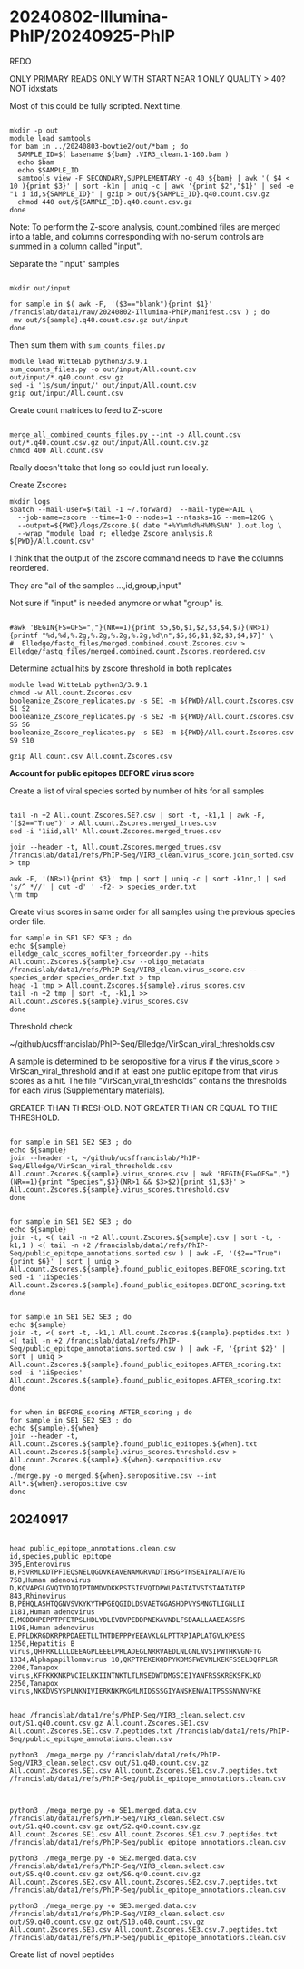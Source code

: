 
#	20240802-Illumina-PhIP/20240925-PhIP

REDO

ONLY PRIMARY READS
ONLY WITH START NEAR 1
ONLY QUALITY > 40?
NOT idxstats


Most of this could be fully scripted. Next time.


```

mkdir -p out
module load samtools
for bam in ../20240803-bowtie2/out/*bam ; do
  SAMPLE_ID=$( basename ${bam} .VIR3_clean.1-160.bam )
  echo $bam
  echo $SAMPLE_ID
  samtools view -F SECONDARY,SUPPLEMENTARY -q 40 ${bam} | awk '( $4 < 10 ){print $3}' | sort -k1n | uniq -c | awk '{print $2","$1}' | sed -e "1 i id,${SAMPLE_ID}" | gzip > out/${SAMPLE_ID}.q40.count.csv.gz
  chmod 440 out/${SAMPLE_ID}.q40.count.csv.gz
done

```

Note: To perform the Z-score analysis, count.combined files are merged into a table, and columns corresponding with no-serum controls are summed in a column called "input".

Separate the "input" samples

```

mkdir out/input

for sample in $( awk -F, '($3=="blank"){print $1}' /francislab/data1/raw/20240802-Illumina-PhIP/manifest.csv ) ; do
 mv out/${sample}.q40.count.csv.gz out/input
done

```






Then sum them with `sum_counts_files.py`

```
module load WitteLab python3/3.9.1
sum_counts_files.py -o out/input/All.count.csv out/input/*.q40.count.csv.gz
sed -i '1s/sum/input/' out/input/All.count.csv
gzip out/input/All.count.csv

```

Create count matrices to feed to Z-score

```

merge_all_combined_counts_files.py --int -o All.count.csv out/*.q40.count.csv.gz out/input/All.count.csv.gz
chmod 400 All.count.csv

```

Really doesn't take that long so could just run locally.

Create Zscores

```
mkdir logs
sbatch --mail-user=$(tail -1 ~/.forward)  --mail-type=FAIL \
  --job-name=zscore --time=1-0 --nodes=1 --ntasks=16 --mem=120G \
  --output=${PWD}/logs/Zscore.$( date "+%Y%m%d%H%M%S%N" ).out.log \
  --wrap "module load r; elledge_Zscore_analysis.R ${PWD}/All.count.csv"

```





I think that the output of the zscore command needs to have the columns reordered.

They are "all of the samples ...,id,group,input"

Not sure if "input" is needed anymore or what "group" is.


```

#awk 'BEGIN{FS=OFS=","}(NR==1){print $5,$6,$1,$2,$3,$4,$7}(NR>1){printf "%d,%d,%.2g,%.2g,%.2g,%.2g,%d\n",$5,$6,$1,$2,$3,$4,$7}' \
#  Elledge/fastq_files/merged.combined.count.Zscores.csv > Elledge/fastq_files/merged.combined.count.Zscores.reordered.csv

```





Determine actual hits by zscore threshold in both replicates

```
module load WitteLab python3/3.9.1
chmod -w All.count.Zscores.csv
booleanize_Zscore_replicates.py -s SE1 -m ${PWD}/All.count.Zscores.csv S1 S2
booleanize_Zscore_replicates.py -s SE2 -m ${PWD}/All.count.Zscores.csv S5 S6
booleanize_Zscore_replicates.py -s SE3 -m ${PWD}/All.count.Zscores.csv S9 S10

gzip All.count.csv All.count.Zscores.csv

```



**Account for public epitopes BEFORE virus score**


Create a list of viral species sorted by number of hits for all samples

```

tail -n +2 All.count.Zscores.SE?.csv | sort -t, -k1,1 | awk -F, '($2=="True")' > All.count.Zscores.merged_trues.csv
sed -i '1iid,all' All.count.Zscores.merged_trues.csv

join --header -t, All.count.Zscores.merged_trues.csv /francislab/data1/refs/PhIP-Seq/VIR3_clean.virus_score.join_sorted.csv > tmp

awk -F, '(NR>1){print $3}' tmp | sort | uniq -c | sort -k1nr,1 | sed 's/^ *//' | cut -d' ' -f2- > species_order.txt
\rm tmp

```


Create virus scores in same order for all samples using the previous species order file.

```
for sample in SE1 SE2 SE3 ; do
echo ${sample}
elledge_calc_scores_nofilter_forceorder.py --hits All.count.Zscores.${sample}.csv --oligo_metadata /francislab/data1/refs/PhIP-Seq/VIR3_clean.virus_score.csv --species_order species_order.txt > tmp 
head -1 tmp > All.count.Zscores.${sample}.virus_scores.csv
tail -n +2 tmp | sort -t, -k1,1 >> All.count.Zscores.${sample}.virus_scores.csv
done

```










Threshold check


~/github/ucsffrancislab/PhIP-Seq/Elledge/VirScan_viral_thresholds.csv 


A sample is determined to be seropositive for a virus if the virus_score > VirScan_viral_threshold and if at least one public epitope from that virus scores as a hit. The file “VirScan_viral_thresholds” contains the thresholds for each virus (Supplementary materials).


GREATER THAN THRESHOLD. NOT GREATER THAN OR EQUAL TO THE THRESHOLD.

```

for sample in SE1 SE2 SE3 ; do
echo ${sample}
join --header -t, ~/github/ucsffrancislab/PhIP-Seq/Elledge/VirScan_viral_thresholds.csv All.count.Zscores.${sample}.virus_scores.csv | awk 'BEGIN{FS=OFS=","}(NR==1){print "Species",$3}(NR>1 && $3>$2){print $1,$3}' > All.count.Zscores.${sample}.virus_scores.threshold.csv
done 

```


```

for sample in SE1 SE2 SE3 ; do
echo ${sample}
join -t, <( tail -n +2 All.count.Zscores.${sample}.csv | sort -t, -k1,1 ) <( tail -n +2 /francislab/data1/refs/PhIP-Seq/public_epitope_annotations.sorted.csv ) | awk -F, '($2=="True"){print $6}' | sort | uniq > All.count.Zscores.${sample}.found_public_epitopes.BEFORE_scoring.txt
sed -i '1iSpecies' All.count.Zscores.${sample}.found_public_epitopes.BEFORE_scoring.txt
done

```


```

for sample in SE1 SE2 SE3 ; do
echo ${sample}
join -t, <( sort -t, -k1,1 All.count.Zscores.${sample}.peptides.txt ) <( tail -n +2 /francislab/data1/refs/PhIP-Seq/public_epitope_annotations.sorted.csv ) | awk -F, '{print $2}' | sort | uniq > All.count.Zscores.${sample}.found_public_epitopes.AFTER_scoring.txt
sed -i '1iSpecies' All.count.Zscores.${sample}.found_public_epitopes.AFTER_scoring.txt
done

```


```

for when in BEFORE_scoring AFTER_scoring ; do
for sample in SE1 SE2 SE3 ; do
echo ${sample}.${when}
join --header -t, All.count.Zscores.${sample}.found_public_epitopes.${when}.txt All.count.Zscores.${sample}.virus_scores.threshold.csv > All.count.Zscores.${sample}.${when}.seropositive.csv
done 
./merge.py -o merged.${when}.seropositive.csv --int All*.${when}.seropositive.csv
done

```





##	20240917


```

head public_epitope_annotations.clean.csv 
id,species,public_epitope
395,Enterovirus B,FSVRMLKDTPFIEQSNELQGDVKEAVENAMGRVADTIRSGPTNSEAIPALTAVETG
758,Human adenovirus D,KQVAPGLGVQTVDIQIPTDMDVDKKPSTSIEVQTDPWLPASTATVSTSTAATATEP
843,Rhinovirus B,PEHQLASHTQGNVSVKYKYTHPGEQGIDLDSVAETGGASHDPVYSMNGTLIGNLLI
1181,Human adenovirus E,MGDDHPEPPTPFETPSLHDLYDLEVDVPEDDPNEKAVNDLFSDAALLAAEEASSPS
1198,Human adenovirus E,PPLDKRGDKRPRPDAEETLLTHTDEPPPYEEAVKLGLPTTRPIAPLATGVLKPESS
1250,Hepatitis B virus,QHFRKLLLLDEEAGPLEEELPRLADEGLNRRVAEDLNLGNLNVSIPWTHKVGNFTG
1334,Alphapapillomavirus 10,QKPTPEKEKQDPYKDMSFWEVNLKEKFSSELDQFPLGR
2206,Tanapox virus,KFFKKKNKPVCIELKKIINTNKTLTLNSEDWTDMGSCEIYANFRSSKREKSFKLKD
2250,Tanapox virus,NKKDVSYSPLNKNIVIERKNKPKGMLNIDSSSGIYANSKENVAITPSSSNVNVFKE


```

```
head /francislab/data1/refs/PhIP-Seq/VIR3_clean.select.csv out/S1.q40.count.csv.gz All.count.Zscores.SE1.csv All.count.Zscores.SE1.csv.7.peptides.txt /francislab/data1/refs/PhIP-Seq/public_epitope_annotations.clean.csv

python3 ./mega_merge.py /francislab/data1/refs/PhIP-Seq/VIR3_clean.select.csv out/S1.q40.count.csv.gz All.count.Zscores.SE1.csv All.count.Zscores.SE1.csv.7.peptides.txt /francislab/data1/refs/PhIP-Seq/public_epitope_annotations.clean.csv



python3 ./mega_merge.py -o SE1.merged.data.csv /francislab/data1/refs/PhIP-Seq/VIR3_clean.select.csv out/S1.q40.count.csv.gz out/S2.q40.count.csv.gz All.count.Zscores.SE1.csv All.count.Zscores.SE1.csv.7.peptides.txt /francislab/data1/refs/PhIP-Seq/public_epitope_annotations.clean.csv

python3 ./mega_merge.py -o SE2.merged.data.csv /francislab/data1/refs/PhIP-Seq/VIR3_clean.select.csv out/S5.q40.count.csv.gz out/S6.q40.count.csv.gz All.count.Zscores.SE2.csv All.count.Zscores.SE2.csv.7.peptides.txt /francislab/data1/refs/PhIP-Seq/public_epitope_annotations.clean.csv

python3 ./mega_merge.py -o SE3.merged.data.csv /francislab/data1/refs/PhIP-Seq/VIR3_clean.select.csv out/S9.q40.count.csv.gz out/S10.q40.count.csv.gz All.count.Zscores.SE3.csv All.count.Zscores.SE3.csv.7.peptides.txt /francislab/data1/refs/PhIP-Seq/public_epitope_annotations.clean.csv

```

Create list of novel peptides
